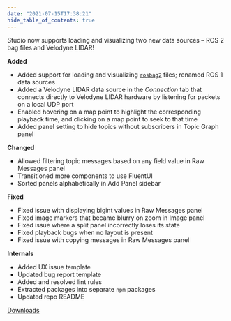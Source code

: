 ```yaml
---
date: "2021-07-15T17:38:21"
hide_table_of_contents: true
---
```


Studio now supports loading and visualizing two new data sources – ROS 2 bag files and Velodyne LIDAR!

**Added**

- Added support for loading and visualizing [`rosbag2`](https://github.com/ros2/rosbag2) files; renamed ROS 1 data sources
- Added a Velodyne LIDAR data source in the _Connection_ tab that connects directly to Velodyne LIDAR hardware by listening for packets on a local UDP port
- Enabled hovering on a map point to highlight the corresponding playback time, and clicking on a map point to seek to that time
- Added panel setting to hide topics without subscribers in Topic Graph panel

**Changed**

- Allowed filtering topic messages based on any field value in Raw Messages panel
- Transitioned more components to use FluentUI
- Sorted panels alphabetically in Add Panel sidebar

**Fixed**

- Fixed issue with displaying bigint values in Raw Messages panel
- Fixed image markers that became blurry on zoom in Image panel
- Fixed issue where a split panel incorrectly loses its state
- Fixed playback bugs when no layout is present
- Fixed issue with copying messages in Raw Messages panel

**Internals**

- Added UX issue template
- Updated bug report template
- Added and resolved lint rules
- Extracted packages into separate `npm` packages
- Updated repo README

[Downloads](https://github.com/foxglove/studio/releases/tag/v0.13.0)
